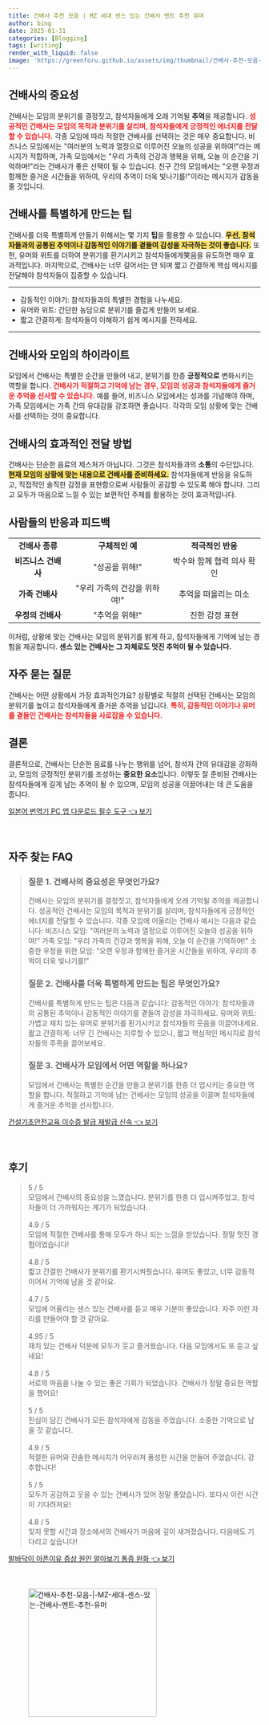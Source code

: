 ```yaml
---
title: 건배사 추천 모음 | MZ 세대 센스 있는 건배사 멘트 추천 유머
author: bing
date: 2025-01-31
categories: [Blogging]
tags: [writing]
render_with_liquid: false
image: 'https://greenforu.github.io/assets/img/thumbnail/건배사-추천-모음-|-MZ-세대-센스-있는-건배사-멘트-추천-유머.webp'
---
```



<h2 id='건배사의 중요성'>건배사의 중요성</h2>

<p>건배사는 모임의 분위기를 결정짓고, 참석자들에게 오래 기억될 <b>추억</b>을 제공합니다. <b><span style="color: #ee2323;">성공적인 건배사는 모임의 목적과 분위기를 살리며, 참석자들에게 긍정적인 에너지를 전달할 수 있습니다.</span></b> 각종 모임에 따라 적절한 건배사를 선택하는 것은 매우 중요합니다. 비즈니스 모임에서는 "여러분의 노력과 열정으로 이루어진 오늘의 성공을 위하여!"라는 메시지가 적합하며, 가족 모임에서는 "우리 가족의 건강과 행복을 위해, 오늘 이 순간을 기억하며!"라는 건배사가 좋은 선택이 될 수 있습니다. 친구 간의 모임에서는 "오랜 우정과 함께한 즐거운 시간들을 위하여, 우리의 추억이 더욱 빛나기를!"이라는 메시지가 감동을 줄 것입니다.</p>

<h2 id='건배사를 특별하게 만드는 팁'>건배사를 특별하게 만드는 팁</h2>

<p>건배사를 더욱 특별하게 만들기 위해서는 몇 가지 <b>팁</b>을 활용할 수 있습니다. <b><span style="background-color: #ffe066;">우선, 참석자들과의 공통된 추억이나 감동적인 이야기를 곁들여 감성을 자극하는 것이 좋습니다.</span></b> 또한, 유머와 위트를 더하여 분위기를 환기시키고 참석자들에게笑음을 유도하면 매우 효과적입니다. 마지막으로, 건배사는 너무 길어서는 안 되며 짧고 간결하게 핵심 메시지를 전달해야 참석자들이 집중할 수 있습니다.</p>

<hr />

<ul>
    <li>감동적인 이야기: 참석자들과의 특별한 경험을 나누세요.</li>
    <li>유머와 위트: 간단한 농담으로 분위기를 즐겁게 만들어 보세요.</li>
    <li>짧고 간결하게: 참석자들이 이해하기 쉽게 메시지를 전하세요.</li>
</ul>

<hr />

<h2 id='건배사와 모임의 하이라이트'>건배사와 모임의 하이라이트</h2>

<p>모임에서 건배사는 특별한 순간을 만들어 내고, 분위기를 한층 <b>긍정적으로</b> 변화시키는 역할을 합니다. <b><span style="color: #ee2323;">건배사가 적절하고 기억에 남는 경우, 모임의 성공과 참석자들에게 즐거운 추억을 선사할 수 있습니다.</span></b> 예를 들어, 비즈니스 모임에서는 성과를 기념해야 하며, 가족 모임에서는 가족 간의 유대감을 강조하면 좋습니다. 각각의 모임 상황에 맞는 건배사를 선택하는 것이 중요합니다.</p>

<h2 id='건배사의 효과적인 전달 방법'>건배사의 효과적인 전달 방법</h2>

<p>건배사는 단순한 음료의 제스처가 아닙니다. 그것은 참석자들과의 <b>소통</b>의 수단입니다. <b><span style="background-color: #ffe066;">현재 모임의 상황에 맞는 내용으로 건배사를 준비하세요.</span></b> 참석자들에게 반응을 유도하고, 직접적인 솔직한 감정을 표현함으로써 사람들이 공감할 수 있도록 해야 합니다. 그리고 모두가 마음으로 느낄 수 있는 보편적인 주제를 활용하는 것이 효과적입니다.</p>

<h2 id='사람들의 반응과 피드백'>사람들의 반응과 피드백</h2>

<table>
    <tr>
        <td style="text-align: center; height: 17px;"><b>건배사 종류</b></td>
        <td style="text-align: center; height: 17px;"><b>구체적인 예</b></td>
        <td style="text-align: center; height: 17px;"><b>적극적인 반응</b></td>
    </tr>
    <tr>
        <td style="text-align: center; height: 17px;"><b>비즈니스 건배사</b></td>
        <td style="text-align: center; height: 17px;">"성공을 위해!"</td>
        <td style="text-align: center; height: 17px;">박수와 함께 협력 의사 확인</td>
    </tr>
    <tr>
        <td style="text-align: center; height: 17px;"><b>가족 건배사</b></td>
        <td style="text-align: center; height: 17px;">"우리 가족의 건강을 위하여!"</td>
        <td style="text-align: center; height: 17px;">추억을 떠올리는 미소</td>
    </tr>
    <tr>
        <td style="text-align: center; height: 17px;"><b>우정의 건배사</b></td>
        <td style="text-align: center; height: 17px;">"추억을 위해!"</td>
        <td style="text-align: center; height: 17px;">진한 감정 표현</td>
    </tr>
</table>

<p>이처럼, 상황에 맞는 건배사는 모임의 분위기를 밝게 하고, 참석자들에게 기억에 남는 경험을 제공합니다. <b>센스 있는 건배사는 그 자체로도 멋진 추억이 될 수 있습니다.</b></p>

<h2 id='자주 묻는 질문'>자주 묻는 질문</h2>

<p>건배사는 어떤 상황에서 가장 효과적인가요? 상황별로 적절히 선택된 건배사는 모임의 분위기를 높이고 참석자들에게 즐거운 추억을 남깁니다. <b><span style="color: #ee2323;">특히, 감동적인 이야기나 유머를 곁들인 건배사는 참석자들을 사로잡을 수 있습니다.</span></b></p>

<h2 id='결론'>결론</h2>

<p>결론적으로, 건배사는 단순한 음료를 나누는 행위를 넘어, 참석자 간의 유대감을 강화하고, 모임의 긍정적인 분위기를 조성하는 <b>중요한 요소</b>입니다. 이렇듯 잘 준비된 건배사는 참석자들에게 길게 남는 추억이 될 수 있으며, 모임의 성공을 이끌어내는 데 큰 도움을 줍니다.</p>


<p><a class="click-button" title="일본어 번역기 PC 앱 다운로드 필수 도구" href="https://greenforu.github.io/posts/%EC%9D%BC%EB%B3%B8%EC%96%B4-%EB%B2%88%EC%97%AD%EA%B8%B0-PC-%EC%95%B1-%EB%8B%A4%EC%9A%B4%EB%A1%9C%EB%93%9C-%ED%95%84%EC%88%98-%EB%8F%84%EA%B5%AC/" rel="dofollow">일본어 번역기 PC 앱 다운로드 필수 도구 👈 보기</a></p><br>
<h2 id='자주_찾는_FAQ'>자주 찾는 FAQ</h2>
<div itemscope="" itemtype="https://schema.org/FAQPage"> 
<blockquote> 
<div itemscope="" itemprop="mainEntity" itemtype="https://schema.org/Question"> 
<h3 itemprop="name">질문 1. 건배사의 중요성은 무엇인가요?</h3> 
<div itemscope="" itemprop="acceptedAnswer" itemtype="https://schema.org/Answer"> 
<span itemprop="text"> 
<p>건배사는 모임의 분위기를 결정짓고, 참석자들에게 오래 기억될 추억을 제공합니다. 성공적인 건배사는 모임의 목적과 분위기를 살리며, 참석자들에게 긍정적인 에너지를 전달할 수 있습니다. 각종 모임에 어울리는 건배사 예시는 다음과 같습니다: 비즈니스 모임: "여러분의 노력과 열정으로 이루어진 오늘의 성공을 위하여!" 가족 모임: "우리 가족의 건강과 행복을 위해, 오늘 이 순간을 기억하며!" 소중한 우정을 위한 모임: "오랜 우정과 함께한 즐거운 시간들을 위하여, 우리의 추억이 더욱 빛나기를!"</p> 
</span> 
</div> 
</div> 

<div itemscope="" itemprop="mainEntity" itemtype="https://schema.org/Question"> 
<h3 itemprop="name">질문 2. 건배사를 더욱 특별하게 만드는 팁은 무엇인가요?</h3> 
<div itemscope="" itemprop="acceptedAnswer" itemtype="https://schema.org/Answer"> 
<span itemprop="text"> 
<p>건배사를 특별하게 만드는 팁은 다음과 같습니다: 감동적인 이야기: 참석자들과의 공통된 추억이나 감동적인 이야기를 곁들여 감성을 자극하세요. 유머와 위트: 가볍고 재치 있는 유머로 분위기를 환기시키고 참석자들의 웃음을 이끌어내세요. 짧고 간결하게: 너무 긴 건배사는 지루할 수 있으니, 짧고 핵심적인 메시지로 참석자들의 주목을 끌어보세요.</p> 
</span> 
</div> 
</div> 

<div itemscope="" itemprop="mainEntity" itemtype="https://schema.org/Question"> 
<h3 itemprop="name">질문 3. 건배사가 모임에서 어떤 역할을 하나요?</h3> 
<div itemscope="" itemprop="acceptedAnswer" itemtype="https://schema.org/Answer"> 
<span itemprop="text"> 
<p>모임에서 건배사는 특별한 순간을 만들고 분위기를 한층 더 업시키는 중요한 역할을 합니다. 적절하고 기억에 남는 건배사는 모임의 성공을 이끌며 참석자들에게 즐거운 추억을 선사합니다.</p> 
</span> 
</div> 
</div> 
</blockquote> 
</div>
<p><a class="click-button" title="건설기초안전교육 이수증 발급 재발급 신속" href="https://greenforu.github.io/posts/%EA%B1%B4%EC%84%A4%EA%B8%B0%EC%B4%88%EC%95%88%EC%A0%84%EA%B5%90%EC%9C%A1-%EC%9D%B4%EC%88%98%EC%A6%9D-%EB%B0%9C%EA%B8%89-%EC%9E%AC%EB%B0%9C%EA%B8%89-%EC%8B%A0%EC%86%8D/" rel="dofollow">건설기초안전교육 이수증 발급 재발급 신속 👈 보기</a></p><br>
<h2 id='후기'>후기</h2>
<div itemscope itemtype="https://schema.org/Product">
  <blockquote>
  <div itemprop="review" itemscope itemtype="https://schema.org/Review">
      <div itemprop="reviewRating" itemscope itemtype="https://schema.org/Rating"> <span itemprop="ratingValue">5</span> / <span itemprop="bestRating">5</span> </div>
      <span itemprop="reviewBody">모임에서 건배사의 중요성을 느꼈습니다. 분위기를 한층 더 업시켜주었고, 참석자들이 더 가까워지는 계기가 되었습니다. </span>
  </div>
  <br>
  <div itemprop="review" itemscope itemtype="https://schema.org/Review">
      <div itemprop="reviewRating" itemscope itemtype="https://schema.org/Rating"> <span itemprop="ratingValue">4.9</span> / <span itemprop="bestRating">5</span> </div>
      <span itemprop="reviewBody">모임에 적절한 건배사를 통해 모두가 하나 되는 느낌을 받았습니다. 정말 멋진 경험이었습니다!</span>
  </div>
  <br>
  <div itemprop="review" itemscope itemtype="https://schema.org/Review">
      <div itemprop="reviewRating" itemscope itemtype="https://schema.org/Rating"> <span itemprop="ratingValue">4.8</span> / <span itemprop="bestRating">5</span> </div>
      <span itemprop="reviewBody">짧고 간결한 건배사가 분위기를 환기시켜줬습니다. 유머도 좋았고, 너무 감동적이어서 기억에 남을 것 같아요.</span>
  </div>
  <br>
  <div itemprop="review" itemscope itemtype="https://schema.org/Review">
      <div itemprop="reviewRating" itemscope itemtype="https://schema.org/Rating"> <span itemprop="ratingValue">4.7</span> / <span itemprop="bestRating">5</span> </div>
      <span itemprop="reviewBody">모임에 어울리는 센스 있는 건배사를 듣고 매우 기분이 좋았습니다. 자주 이런 자리를 만들어야 할 것 같아요.</span>
  </div>
  <br>
  <div itemprop="review" itemscope itemtype="https://schema.org/Review">
      <div itemprop="reviewRating" itemscope itemtype="https://schema.org/Rating"> <span itemprop="ratingValue">4.95</span> / <span itemprop="bestRating">5</span> </div>
      <span itemprop="reviewBody">재치 있는 건배사 덕분에 모두가 웃고 즐거웠습니다. 다음 모임에서도 또 듣고 싶네요!</span>
  </div>
  <br>
  <div itemprop="review" itemscope itemtype="https://schema.org/Review">
      <div itemprop="reviewRating" itemscope itemtype="https://schema.org/Rating"> <span itemprop="ratingValue">4.8</span> / <span itemprop="bestRating">5</span> </div>
      <span itemprop="reviewBody">서로의 마음을 나눌 수 있는 좋은 기회가 되었습니다. 건배사가 정말 중요한 역할을 했어요!</span>
  </div>
  <br>
  <div itemprop="review" itemscope itemtype="https://schema.org/Review">
      <div itemprop="reviewRating" itemscope itemtype="https://schema.org/Rating"> <span itemprop="ratingValue">5</span> / <span itemprop="bestRating">5</span> </div>
      <span itemprop="reviewBody">진심이 담긴 건배사가 모든 참석자에게 감동을 주었습니다. 소중한 기억으로 남을 것 같습니다.</span>
  </div>
  <br>
  <div itemprop="review" itemscope itemtype="https://schema.org/Review">
      <div itemprop="reviewRating" itemscope itemtype="https://schema.org/Rating"> <span itemprop="ratingValue">4.9</span> / <span itemprop="bestRating">5</span> </div>
      <span itemprop="reviewBody">적절한 유머와 진솔한 메시지가 어우러져 풍성한 시간을 만들어 주었습니다. 강추합니다!</span>
  </div>
  <br>
  <div itemprop="review" itemscope itemtype="https://schema.org/Review">
      <div itemprop="reviewRating" itemscope itemtype="https://schema.org/Rating"> <span itemprop="ratingValue">5</span> / <span itemprop="bestRating">5</span> </div>
      <span itemprop="reviewBody">모두가 공감하고 웃을 수 있는 건배사가 있어 정말 좋았습니다. 또다시 이런 시간이 기다려져요!</span>
  </div>
  <br>
  <div itemprop="review" itemscope itemtype="https://schema.org/Review">
      <div itemprop="reviewRating" itemscope itemtype="https://schema.org/Rating"> <span itemprop="ratingValue">4.8</span> / <span itemprop="bestRating">5</span> </div>
      <span itemprop="reviewBody">잊지 못할 시간과 장소에서의 건배사가 마음에 깊이 새겨졌습니다. 다음에도 기다리고 싶습니다!</span>
  </div>
  </blockquote>
</div>
<p><a class="click-button" title="발바닥이 아픈이유 증상 원인 알아보기 통증 완화" href="https://greenforu.github.io/posts/%EB%B0%9C%EB%B0%94%EB%8B%A5%EC%9D%B4-%EC%95%84%ED%94%88%EC%9D%B4%EC%9C%A0-%EC%A6%9D%EC%83%81-%EC%9B%90%EC%9D%B8-%EC%95%8C%EC%95%84%EB%B3%B4%EA%B8%B0-%ED%86%B5%EC%A6%9D-%EC%99%84%ED%99%94/" rel="dofollow">발바닥이 아픈이유 증상 원인 알아보기 통증 완화 👈 보기</a></p><br>
<figure class="image"><img src="https://greenforu.github.io/assets/img/thumbnail/건배사-추천-모음-|-MZ-세대-센스-있는-건배사-멘트-추천-유머.webp" alt="건배사-추천-모음-|-MZ-세대-센스-있는-건배사-멘트-추천-유머" width="256" height="256"></figure>